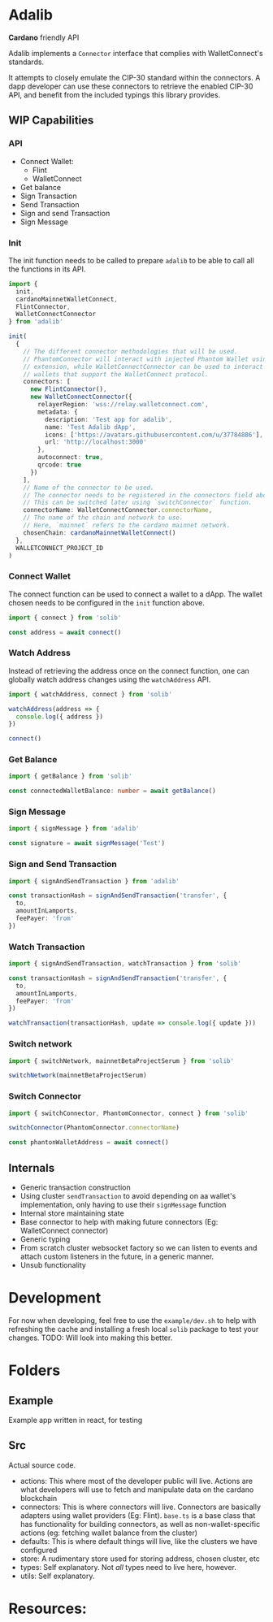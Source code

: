 # Adalib

**Cardano** friendly API

Adalib implements a `Connector` interface that complies with WalletConnect's standards.

It attempts to closely emulate the CIP-30 standard within the connectors. A dapp developer can use these connectors to retrieve the enabled CIP-30 API, and benefit from the included typings this library provides.

## WIP Capabilities

### API

- Connect Wallet:
  - Flint
  - WalletConnect
- Get balance
- Sign Transaction
- Send Transaction
- Sign and send Transaction
- Sign Message

### Init

The init function needs to be called to prepare `adalib` to be able to call all
the functions in its API.

```ts
import { 
  init, 
  cardanoMainnetWalletConnect,
  FlintConnector, 
  WalletConnectConnector 
} from 'adalib'

init(
  {
    // The different connector methodologies that will be used.
    // PhantomConnector will interact with injected Phantom Wallet using browser
    // extension, while WalletConnectConnector can be used to interact with all
    // wallets that support the WalletConnect protocol.
    connectors: [
      new FlintConnector(),
      new WalletConnectConnector({
        relayerRegion: 'wss://relay.walletconnect.com',
        metadata: {
          description: 'Test app for adalib',
          name: 'Test Adalib dApp',
          icons: ['https://avatars.githubusercontent.com/u/37784886'],
          url: 'http://localhost:3000'
        },
        autoconnect: true,
        qrcode: true
      })
    ],
    // Name of the connector to be used.
    // The connector needs to be registered in the connectors field above.
    // This can be switched later using `switchConnector` function.
    connectorName: WalletConnectConnector.connectorName,
    // The name of the chain and network to use.
    // Here, `mainnet` refers to the cardano mainnet network.
    chosenChain: cardanoMainnetWalletConnect()
  },
  WALLETCONNECT_PROJECT_ID
)
```

### Connect Wallet

The connect function can be used to connect a wallet to a dApp. The wallet
chosen needs to be configured in the `init` function above.

```ts
import { connect } from 'solib'

const address = await connect()
```

### Watch Address

Instead of retrieving the address once on the connect function, one can globally
watch address changes using the `watchAddress` API.

```ts
import { watchAddress, connect } from 'solib'

watchAddress(address => {
  console.log({ address })
})

connect()
```

### Get Balance

```ts
import { getBalance } from 'solib'

const connectedWalletBalance: number = await getBalance()
```

### Sign Message

```ts
import { signMessage } from 'adalib'

const signature = await signMessage('Test')
```

### Sign and Send Transaction

```ts
import { signAndSendTransaction } from 'adalib'

const transactionHash = signAndSendTransaction('transfer', {
  to,
  amountInLamports,
  feePayer: 'from'
})
```

### Watch Transaction

```ts
import { signAndSendTransaction, watchTransaction } from 'solib'

const transactionHash = signAndSendTransaction('transfer', {
  to,
  amountInLamports,
  feePayer: 'from'
})

watchTransaction(transactionHash, update => console.log({ update }))
```

### Switch network

```ts
import { switchNetwork, mainnetBetaProjectSerum } from 'solib'

switchNetwork(mainnetBetaProjectSerum)
```

### Switch Connector

```ts
import { switchConnector, PhantomConnector, connect } from 'solib'

switchConnector(PhantomConnector.connectorName)

const phantonWalletAddress = await connect()
```

## Internals

- Generic transaction construction
- Using cluster `sendTransaction` to avoid depending on aa wallet's
  implementation, only having to use their `signMessage` function
- Internal store maintaining state
- Base connector to help with making future connectors (Eg: WalletConnect
  connector)
- Generic typing
- From scratch cluster websocket factory so we can listen to events and attach
  custom listeners in the future, in a generic manner.
- Unsub functionality

# Development

For now when developing, feel free to use the `example/dev.sh` to help with
refreshing the cache and installing a fresh local `solib` package to test your
changes. TODO: Will look into making this better.

# Folders

## Example

Example app written in react, for testing

## Src

Actual source code.

- actions: This where most of the developer public will live. Actions are what
  developers will use to fetch and manipulate data on the cardano blockchain
- connectors: This is where connectors will live. Connectors are basically
  adapters using wallet providers (Eg: Flint). `base.ts` is a base class that
  has functionality for building connectors, as well as non-wallet-specific
  actions (eg: fetching wallet balance from the cluster)
- defaults: This is where default things will live, like the clusters we have
  configured
- store: A rudimentary store used for storing address, chosen cluster, etc
- types: Self explanatory. Not _all_ types need to live here, however.
- utils: Self explanatory.

# Resources:
<!-- 
- [Web3Solana API Introduction](https://docs.solana.com/developing/clients/javascript-api)
- [Solana JSONRPC API](https://docs.solana.com/developing/clients/jsonrpc-api)
- [Solana Faucet for dev](https://solfaucet.com/)
- [Phantom Docs](https://docs.phantom.app/integrating/extension-and-in-app-browser-web-apps/establishing-a-connection)
- [solana/web3 API](https://solana-labs.github.io/solana-web3.js/modules.html) -->
